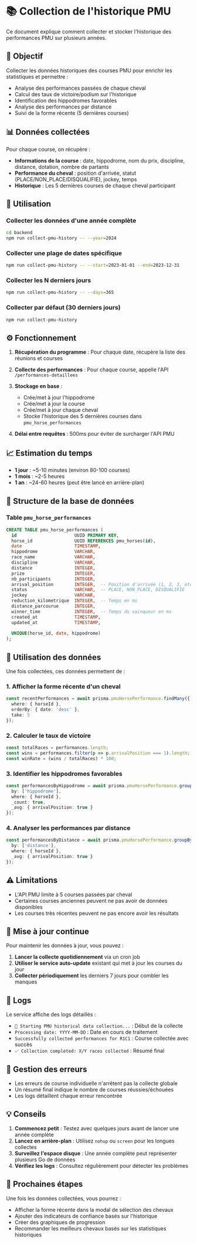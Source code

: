 # 📚 Collection de l'historique PMU

Ce document explique comment collecter et stocker l'historique des performances PMU sur plusieurs années.

## 🎯 Objectif

Collecter les données historiques des courses PMU pour enrichir les statistiques et permettre :
- Analyse des performances passées de chaque cheval
- Calcul des taux de victoire/podium sur l'historique
- Identification des hippodromes favorables
- Analyse des performances par distance
- Suivi de la forme récente (5 dernières courses)

## 📊 Données collectées

Pour chaque course, on récupère :
- **Informations de la course** : date, hippodrome, nom du prix, discipline, distance, dotation, nombre de partants
- **Performance du cheval** : position d'arrivée, statut (PLACE/NON_PLACE/DISQUALIFIE), jockey, temps
- **Historique** : Les 5 dernières courses de chaque cheval participant

## 🚀 Utilisation

### Collecter les données d'une année complète

```bash
cd backend
npm run collect-pmu-history -- --year=2024
```

### Collecter une plage de dates spécifique

```bash
npm run collect-pmu-history -- --start=2023-01-01 --end=2023-12-31
```

### Collecter les N derniers jours

```bash
npm run collect-pmu-history -- --days=365
```

### Collecter par défaut (30 derniers jours)

```bash
npm run collect-pmu-history
```

## ⚙️ Fonctionnement

1. **Récupération du programme** : Pour chaque date, récupère la liste des réunions et courses
2. **Collecte des performances** : Pour chaque course, appelle l'API `/performances-detaillees`
3. **Stockage en base** :
   - Crée/met à jour l'hippodrome
   - Crée/met à jour la course
   - Crée/met à jour chaque cheval
   - Stocke l'historique des 5 dernières courses dans `pmu_horse_performances`

4. **Délai entre requêtes** : 500ms pour éviter de surcharger l'API PMU

## 📈 Estimation du temps

- **1 jour** : ~5-10 minutes (environ 80-100 courses)
- **1 mois** : ~2-5 heures
- **1 an** : ~24-60 heures (peut être lancé en arrière-plan)

## 💾 Structure de la base de données

### Table `pmu_horse_performances`

```sql
CREATE TABLE pmu_horse_performances (
  id                      UUID PRIMARY KEY,
  horse_id                UUID REFERENCES pmu_horses(id),
  date                    TIMESTAMP,
  hippodrome              VARCHAR,
  race_name               VARCHAR,
  discipline              VARCHAR,
  distance                INTEGER,
  prize                   INTEGER,
  nb_participants         INTEGER,
  arrival_position        INTEGER,  -- Position d'arrivée (1, 2, 3, etc.)
  status                  VARCHAR,  -- PLACE, NON_PLACE, DISQUALIFIE
  jockey                  VARCHAR,
  reduction_kilometrique  INTEGER,  -- Temps en ms
  distance_parcourue      INTEGER,
  winner_time             INTEGER,  -- Temps du vainqueur en ms
  created_at              TIMESTAMP,
  updated_at              TIMESTAMP,
  
  UNIQUE(horse_id, date, hippodrome)
);
```

## 🎯 Utilisation des données

Une fois collectées, ces données permettent de :

### 1. Afficher la forme récente d'un cheval
```typescript
const recentPerformances = await prisma.pmuHorsePerformance.findMany({
  where: { horseId },
  orderBy: { date: 'desc' },
  take: 5
});
```

### 2. Calculer le taux de victoire
```typescript
const totalRaces = performances.length;
const wins = performances.filter(p => p.arrivalPosition === 1).length;
const winRate = (wins / totalRaces) * 100;
```

### 3. Identifier les hippodromes favorables
```typescript
const performancesByHippodrome = await prisma.pmuHorsePerformance.groupBy({
  by: ['hippodrome'],
  where: { horseId },
  _count: true,
  _avg: { arrivalPosition: true }
});
```

### 4. Analyser les performances par distance
```typescript
const performancesByDistance = await prisma.pmuHorsePerformance.groupBy({
  by: ['distance'],
  where: { horseId },
  _avg: { arrivalPosition: true }
});
```

## ⚠️ Limitations

- L'API PMU limite à 5 courses passées par cheval
- Certaines courses anciennes peuvent ne pas avoir de données disponibles
- Les courses très récentes peuvent ne pas encore avoir les résultats

## 🔄 Mise à jour continue

Pour maintenir les données à jour, vous pouvez :

1. **Lancer la collecte quotidiennement** via un cron job
2. **Utiliser le service auto-update** existant qui met à jour les courses du jour
3. **Collecter périodiquement** les derniers 7 jours pour combler les manques

## 📝 Logs

Le service affiche des logs détaillés :
- `🚀 Starting PMU historical data collection...` : Début de la collecte
- `Processing date: YYYY-MM-DD` : Date en cours de traitement
- `Successfully collected performances for R1C1` : Course collectée avec succès
- `✅ Collection completed: X/Y races collected` : Résumé final

## 🐛 Gestion des erreurs

- Les erreurs de course individuelle n'arrêtent pas la collecte globale
- Un résumé final indique le nombre de courses réussies/échouées
- Les logs détaillent chaque erreur rencontrée

## 💡 Conseils

1. **Commencez petit** : Testez avec quelques jours avant de lancer une année complète
2. **Lancez en arrière-plan** : Utilisez `nohup` ou `screen` pour les longues collectes
3. **Surveillez l'espace disque** : Une année complète peut représenter plusieurs Go de données
4. **Vérifiez les logs** : Consultez régulièrement pour détecter les problèmes

## 🎉 Prochaines étapes

Une fois les données collectées, vous pourrez :
- Afficher la forme récente dans la modal de sélection des chevaux
- Ajouter des indicateurs de confiance basés sur l'historique
- Créer des graphiques de progression
- Recommander les meilleurs chevaux basés sur les statistiques historiques
